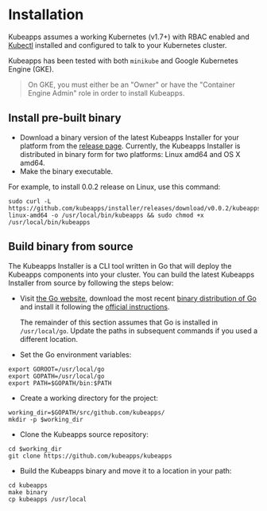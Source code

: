 # Installation

Kubeapps assumes a working Kubernetes (v1.7+) with RBAC enabled and [Kubectl](https://kubernetes.io/docs/tasks/tools/install-kubectl/) installed and configured to talk to your Kubernetes cluster.

Kubeapps has been tested with both `minikube` and Google Kubernetes Engine (GKE). 

> On GKE, you must either be an "Owner" or have the "Container Engine Admin" role in order to install Kubeapps.

## Install pre-built binary

* Download a binary version of the latest Kubeapps Installer for your platform from the [release page](https://github.com/kubeapps/kubeapps/releases). Currently, the Kubeapps Installer is distributed in binary form for two platforms: Linux amd64 and OS X amd64.
* Make the binary executable.

For example, to install 0.0.2 release on Linux, use this command:

```
sudo curl -L https://github.com/kubeapps/installer/releases/download/v0.0.2/kubeapps-linux-amd64 -o /usr/local/bin/kubeapps && sudo chmod +x /usr/local/bin/kubeapps
```

## Build binary from source

The Kubeapps Installer is a CLI tool written in Go that will deploy the Kubeapps components into your cluster.
You can build the latest Kubeapps Installer from source by following the steps below: 

* Visit [the Go website](https://golang.org), download the most recent [binary distribution of Go](https://golang.org/dl/) and install it following the [official instructions](https://golang.org/doc/install). 

  The remainder of this section assumes that Go is installed in `/usr/local/go`. Update the paths in subsequent commands if you used a different location.

* Set the Go environment variables:

```
export GOROOT=/usr/local/go
export GOPATH=/usr/local/go
export PATH=$GOPATH/bin:$PATH
```

* Create a working directory for the project:

```
working_dir=$GOPATH/src/github.com/kubeapps/
mkdir -p $working_dir
```

* Clone the Kubeapps source repository:

```
cd $working_dir
git clone https://github.com/kubeapps/kubeapps
```

* Build the Kubeapps binary and move it to a location in your path:

```
cd kubeapps
make binary
cp kubeapps /usr/local
```

